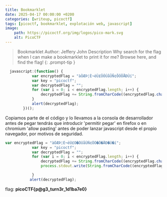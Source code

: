 ```yaml
---
title: Bookmarklet
date: 2025-04-17 00:00:00 +0200
categories: [writeup, picoctf]
tags: [picoctf, bookmarklet, explotación web, javascript]     
image:
    path: https://picoctf.org/img/logos/pico-mark.svg
    alt: PicoCTF
---
```

>Bookmarklet
Author: Jeffery John
Description
Why search for the flag when I can make a bookmarklet to print it for me? Browse here, and find the flag!
{: .prompt-tip }

``` javascript
  javascript:(function() {
            var encryptedFlag = "àÒÆÞ¦È¬ëÙ£ÖÓÚåÛÑ¢ÕÓÔÅÐÙí";
            var key = "picoctf";
            var decryptedFlag = "";
            for (var i = 0; i < encryptedFlag.length; i++) {
                decryptedFlag += String.fromCharCode((encryptedFlag.charCodeAt(i) - key.charCodeAt(i % key.length) + 256) % 256);
            }
            alert(decryptedFlag);
        })();

```
Copiamos parte de el código y lo llevamos a la consola de desarrollador antes de pegar tendrás que introducir 'permitir pegar' en firefox o en chromium 'allow pasting' antes de poder lanzar javascript desde el propio navegador, por motivos de seguridad. 

``` javascript
var encryptedFlag = "àÒÆÞ¦È¬ëÙ£Ö�ÓÚåÛÑ¢ÕÓ�Ô�ÅÐ�Ù�í";
            var key = "picoctf";
            var decryptedFlag = "";
            for (var i = 0; i < encryptedFlag.length; i++) {
                decryptedFlag += String.fromCharCode((encryptedFlag.charCodeAt(i) - key.charCodeAt(i % key.length) + 256) % 256);
                process.stdout.write(String.fromCharCode((encryptedFlag.charCodeAt(i) - key.charCodeAt(i % key.length) + 256) % 256));

            }
           alert(decryptedFlag);
```

flag: **picoCTF{p@g3_turn3r_1d1ba7e0}**